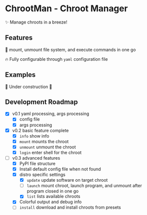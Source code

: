 # ChrootMan - Chroot Manager

✨ Manage chroots in a breeze! 

## Features

🚀 mount, unmount file system, and execute commands in one go

🔥 Fully configurable through `yaml` configuration file

## Examples

🚧 Under construction 🚧

## Development Roadmap

- [x] v0.1 yaml processing, args processing
  - [x] config file
  - [x] args processing
- [x] v0.2 basic feature complete
  - [x] `info` show info
  - [x] `mount` mounts the chroot
  - [x] `unmount` unmount the chroot
  - [x] `login` enter shell for the chroot
- [ ] v0.3 advanced features
  - [x] PyPI file structure
  - [x] Install default config file when not found
  - [x] distro specific settings
    - [x] `update` update software on target chroot
    - [ ] `launch` mount chroot, launch program, and unmount after program closed in one go
    - [x] `list` lists available chroots
  - [x] Colorful output and debug info
  - [ ] `install` download and install chroots from presets

